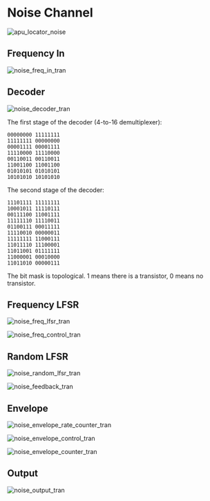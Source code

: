 # Noise Channel

![apu_locator_noise](/BreakingNESWiki/imgstore/apu/apu_locator_noise.jpg)

## Frequency In

![noise_freq_in_tran](/BreakingNESWiki/imgstore/apu/noise_freq_in_tran.jpg)

## Decoder

![noise_decoder_tran](/BreakingNESWiki/imgstore/apu/noise_decoder_tran.jpg)

The first stage of the decoder (4-to-16 demultiplexer):

```
00000000 11111111
11111111 00000000
00001111 00001111
11110000 11110000
00110011 00110011
11001100 11001100
01010101 01010101
10101010 10101010
```

The second stage of the decoder:

```
11101111 11111111
10001011 11110111
00111100 11001111
11111110 11110011
01100111 00011111
11110010 00000011
11111111 11000111
11011110 11100001
11011001 01111111
11000001 00010000
11011010 00000111
```

The bit mask is topological. 1 means there is a transistor, 0 means no transistor.

## Frequency LFSR

![noise_freq_lfsr_tran](/BreakingNESWiki/imgstore/apu/noise_freq_lfsr_tran.jpg)

![noise_freq_control_tran](/BreakingNESWiki/imgstore/apu/noise_freq_control_tran.jpg)

## Random LFSR

![noise_random_lfsr_tran](/BreakingNESWiki/imgstore/apu/noise_random_lfsr_tran.jpg)

![noise_feedback_tran](/BreakingNESWiki/imgstore/apu/noise_feedback_tran.jpg)

## Envelope

![noise_envelope_rate_counter_tran](/BreakingNESWiki/imgstore/apu/noise_envelope_rate_counter_tran.jpg)

![noise_envelope_control_tran](/BreakingNESWiki/imgstore/apu/noise_envelope_control_tran.jpg)

![noise_envelope_counter_tran](/BreakingNESWiki/imgstore/apu/noise_envelope_counter_tran.jpg)

## Output

![noise_output_tran](/BreakingNESWiki/imgstore/apu/noise_output_tran.jpg)
